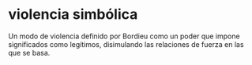 # violencia simbólica

Un modo de violencia definido por Bordieu como un poder que impone significados como legítimos, disimulando las relaciones de fuerza en las que se basa.
